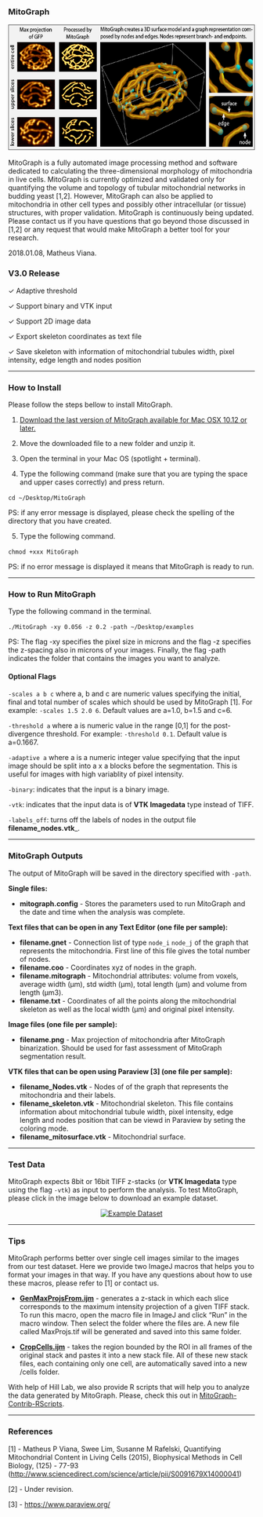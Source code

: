 ### MitoGraph

<p align="center">
  <img src="doc/mitograph.png" width="auto" height="256" title="MoCo Logo">
</p>

MitoGraph is a fully automated image processing method and software dedicated to calculating the three-dimensional morphology of mitochondria in live cells. MitoGraph is currently optimized and validated only for quantifying the volume and topology of tubular mitochondrial networks in budding yeast [1,2]. However, MitoGraph can also be applied to mitochondria in other cell types and possibly other intracellular (or tissue) structures, with proper validation. MitoGraph is continuously being updated. Please contact us if you have questions that go beyond those discussed in [1,2] or any request that would make MitoGraph a better tool for your research.

2018.01.08, Matheus Viana.

### V3.0 Release

✓ Adaptive threshold

✓ Support binary and VTK input

✓ Support 2D image data

✓ Export skeleton coordinates as text file

✓ Save skeleton with information of mitochondrial tubules width, pixel intensity, edge length and nodes position

---

### How to Install

Please follow the steps bellow to install MitoGraph.

1. <a href="https://github.com/vianamp/MitoGraph/releases/tag/v3.0">Download the last version of MitoGraph available for Mac OSX 10.12 or later.</a>

2. Move the downloaded file to a new folder and unzip it.

3. Open the terminal in your Mac OS (spotlight + terminal).

4. Type the following command (make sure that you are typing the space and upper cases correctly) and press return.

`cd ~/Desktop/MitoGraph`

PS: if any error message is displayed, please check the spelling of the directory that you have created.

5. Type the following command.

`chmod +xxx MitoGraph`

PS: if no error message is displayed it means that MitoGraph is ready to run.

---

### How to Run MitoGraph

Type the following command in the terminal.

`./MitoGraph -xy 0.056 -z 0.2 -path ~/Desktop/examples`

PS: The flag -xy specifies the pixel size in microns and the flag -z specifies the z-spacing also in microns of your images. Finally, the flag -path indicates the folder that contains the images you want to analyze.

#### Optional Flags

`-scales a b c` where a, b and c are numeric values specifying the initial, final and total number of scales which should be used by MitoGraph [1]. For example: `-scales 1.5 2.0 6`. Default values are a=1.0, b=1.5 and c=6.

`-threshold a` where a is numeric value in the range [0,1] for the post-divergence threshold. For example: `-threshold 0.1`. Default value is a=0.1667.

`-adaptive a` where a is a numeric integer value specifying that the input image should be split into a x a blocks before the segmentation. This is useful for images with high variablity of pixel intensity.

`-binary`: indicates that the input is a binary image. 

`-vtk`: indicates that the input data is of __VTK Imagedata__ type instead of TIFF.

`-labels_off`: turns off the labels of nodes in the output file __filename_nodes.vtk___.

---

### MitoGraph Outputs

The output of MitoGraph will be saved in the directory specified with `-path`.

**Single files:**

* __mitograph.config__ - Stores the parameters used to run MitoGraph and the date and time when the analysis was complete.

**Text files that can be open in any Text Editor (one file per sample):**

* __filename.gnet__ - Connection list of type `node_i` `node_j` of the graph that represents the mitochondria. First line of this file gives the total number of nodes.
* __filename.coo__ - Coordinates xyz of nodes in the graph.
* __filename.mitograph__ - Mitochondrial attributes: volume from voxels, average width (µm), std width (µm),  total length (µm) and volume from length (µm3).
* __filename.txt__ - Coordinates of all the points along the mitochondrial skeleton as well as the local width (µm) and original pixel intensity.

**Image files (one file per sample):**

* __filename.png__ - Max projection of mitochondria after MitoGraph binarization. Should be used for fast assessment of MitoGraph segmentation result.

**VTK files that can be open using Paraview [3] (one file per sample):**

* __filename_Nodes.vtk__ - Nodes of of the graph that represents the mitochondria and their labels.
* __filename_skeleton.vtk__ - Mitochondrial skeleton. This file contains information about mitochondrial tubule width, pixel intensity, edge length and nodes position that can be viewd in Paraview by seting the coloring mode.
* __filename_mitosurface.vtk__ - Mitochondrial surface.

---

### Test Data

MitoGraph expects 8bit or 16bit TIFF z-stacks (or __VTK Imagedata__ type using the flag `-vtk`) as input to perform the analysis. To test MitoGraph, please click in the image below to download an example dataset.

<p align="center">
  <a href="https://sites.google.com/site/vianamp/examples.zip?attredirects=0&d=1">
  <img src="https://sites.google.com/site/vianamp/_/rsrc/1418664353567/mitograph/examples.png" width="auto" height="128" title="Example Dataset"></a>
</p>

---

### Tips

MitoGraph performs better over single cell images similar to the images from our test dataset. Here we provide two ImageJ macros that helps you to format your images in that way. If you have any questions about how to use these macros, please refer to [1] or contact us.

* <a href="https://sites.google.com/site/vianamp/GenFramesMaxProjs.ijm?attredirects=0&d=1">__GenMaxProjsFrom.ijm__</a> - generates a z-stack in which each slice corresponds to the maximum intensity projection of a given TIFF stack. To run this macro, open the macro file in ImageJ and click “Run” in the macro window. Then select the folder where the files are. A new file called MaxProjs.tif will be generated and saved into this same folder.

* <a href="https://sites.google.com/site/vianamp/CropCells.ijm?attredirects=0&d=1">__CropCells.ijm__</a> - takes the region bounded by the ROI in all frames of the original stack and pastes it into a new stack file. All of these new stack files, each containing only one cell, are automatically saved into a new /cells folder.

With help of Hill Lab, we also provide R scripts that will help you to analyze the data generated by MitoGraph. Please, check this out in <a href="https://github.com/Hill-Lab/MitoGraph-Contrib-RScripts">MitoGraph-Contrib-RScripts</a>.

---

### References

[1] - Matheus P Viana, Swee Lim, Susanne M Rafelski, Quantifying Mitochondrial Content in Living Cells (2015), Biophysical Methods in Cell Biology, (125) - 77-93 (http://www.sciencedirect.com/science/article/pii/S0091679X14000041)

[2] - Under revision.

[3] - https://www.paraview.org/

